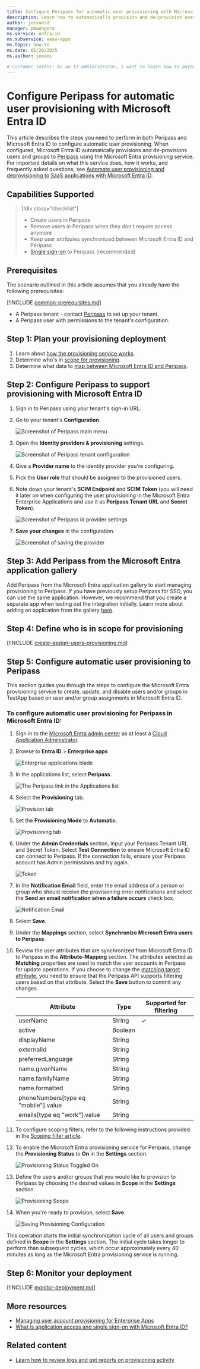 ```yaml
---
title: Configure Peripass for automatic user provisioning with Microsoft Entra ID
description: Learn how to automatically provision and de-provision user accounts from Microsoft Entra ID to Peripass.
author: jeevansd
manager: pmwongera
ms.service: entra-id
ms.subservice: saas-apps
ms.topic: how-to
ms.date: 05/20/2025
ms.author: jeedes

# Customer intent: As an IT administrator, I want to learn how to automatically provision and deprovision user accounts from Microsoft Entra ID to Peripass so that I can streamline the user management process and ensure that users have the appropriate access to Peripass.
---
```


# Configure Peripass for automatic user provisioning with Microsoft Entra ID

This article describes the steps you need to perform in both Peripass and Microsoft Entra ID to configure automatic user provisioning. When configured, Microsoft Entra ID automatically provisions and de-provisions users and groups to [Peripass](https://www.peripass.com/) using the Microsoft Entra provisioning service. For important details on what this service does, how it works, and frequently asked questions, see [Automate user provisioning and deprovisioning to SaaS applications with Microsoft Entra ID](~/identity/app-provisioning/user-provisioning.md).


## Capabilities Supported
> [!div class="checklist"]
> * Create users in Peripass
> * Remove users in Peripass when they don't require access anymore
> * Keep user attributes synchronized between Microsoft Entra ID and Peripass
> * [Single sign-on](~/identity/enterprise-apps/add-application-portal-setup-oidc-sso.md) to Peripass (recommended)

## Prerequisites

The scenario outlined in this article assumes that you already have the following prerequisites:

[!INCLUDE [common-prerequisites.md](~/identity/saas-apps/includes/common-prerequisites.md)]
* A Peripass tenant - contact [Peripass](https://www.peripass.com/) to set up your tenant.
* A Peripass user with permissions to the tenant's configuration.

## Step 1: Plan your provisioning deployment
1. Learn about [how the provisioning service works](~/identity/app-provisioning/user-provisioning.md).
2. Determine who's in [scope for provisioning](~/identity/app-provisioning/define-conditional-rules-for-provisioning-user-accounts.md).
3. Determine what data to [map between Microsoft Entra ID and Peripass](~/identity/app-provisioning/customize-application-attributes.md).

<a name='step-2-configure-peripass-to-support-provisioning-with-azure-ad'></a>

## Step 2: Configure Peripass to support provisioning with Microsoft Entra ID

1. Sign in to Peripass using your tenant's sign-in URL.

2. Go to your tenant's **Configuration**.

   ![Screenshot of Peripass main menu](media/peripass-provisioning-tutorial/peripass-main-menu.png)

3. Open the **Identity providers & provisioning** settings.

   ![Screenshot of Peripass tenant configuration](media/peripass-provisioning-tutorial/peripass-configuration.png)

4. Give a **Provider name** to the identity provider you're configuring.

5.   Pick the **User role** that should be assigned to the provisioned users.

6. Note down your tenant's **SCIM Endpoint** and **SCIM Token** (you will need it later on when configuring the user provisioning in the Microsoft Entra Enterprise Applications and use it as **Peripass Tenant URL** and **Secret Token**).

   ![Screenshot of Peripass id provider settings](media/peripass-provisioning-tutorial/peripass-id-provider-settings.png)

7. **Save your changes** in the configuration.

   ![Screenshot of saving the provider](media/peripass-provisioning-tutorial/peripass-save-changes.png)

<a name='step-3-add-peripass-from-the-azure-ad-application-gallery'></a>

## Step 3: Add Peripass from the Microsoft Entra application gallery

Add Peripass from the Microsoft Entra application gallery to start managing provisioning to Peripass. If you have previously setup Peripass for SSO, you can use the same application. However, we recommend that you create a separate app when testing out the integration initially. Learn more about adding an application from the gallery [here](~/identity/enterprise-apps/add-application-portal.md).

## Step 4: Define who is in scope for provisioning

[!INCLUDE [create-assign-users-provisioning.md](~/identity/saas-apps/includes/create-assign-users-provisioning.md)]

## Step 5: Configure automatic user provisioning to Peripass

This section guides you through the steps to configure the Microsoft Entra provisioning service to create, update, and disable users and/or groups in TestApp based on user and/or group assignments in Microsoft Entra ID.

<a name='to-configure-automatic-user-provisioning-for-peripass-in-azure-ad'></a>

### To configure automatic user provisioning for Peripass in Microsoft Entra ID:

1. Sign in to the [Microsoft Entra admin center](https://entra.microsoft.com) as at least a [Cloud Application Administrator](~/identity/role-based-access-control/permissions-reference.md#cloud-application-administrator).
1. Browse to **Entra ID** > **Enterprise apps**

   ![Enterprise applications blade](common/enterprise-applications.png)

1. In the applications list, select **Peripass**.

   ![The Peripass link in the Applications list](common/all-applications.png)

3. Select the **Provisioning** tab.

   ![Provision tab](common/provisioning.png)

4. Set the **Provisioning Mode** to **Automatic**.

   ![Provisioning tab](common/provisioning-automatic.png)

5. Under the **Admin Credentials** section, input your Peripass Tenant URL and Secret Token. Select **Test Connection** to ensure Microsoft Entra ID can connect to Peripass. If the connection fails, ensure your Peripass account has Admin permissions and try again.

   ![Token](common/provisioning-testconnection-tenanturltoken.png)

6. In the **Notification Email** field, enter the email address of a person or group who should receive the provisioning error notifications and select the **Send an email notification when a failure occurs** check box.

   ![Notification Email](common/provisioning-notification-email.png)

7. Select **Save**.

8. Under the **Mappings** section, select **Synchronize Microsoft Entra users to Peripass**.

9. Review the user attributes that are synchronized from Microsoft Entra ID to Peripass in the **Attribute-Mapping** section. The attributes selected as **Matching** properties are used to match the user accounts in Peripass for update operations. If you choose to change the [matching target attribute](~/identity/app-provisioning/customize-application-attributes.md), you need to ensure that the Peripass API supports filtering users based on that attribute. Select the **Save** button to commit any changes.

   |Attribute|Type|Supported for filtering|
   |---|---|---|
   |userName|String|&check;
   |active|Boolean|
   |displayName|String|
   |externalId|String|
   |preferredLanguage|String|
   |name.givenName|String|
   |name.familyName|String|
   |name.formatted|String|
   |phoneNumbers[type eq "mobile"].value|String|
   |emails[type eq "work"].value|String|
   
10. To configure scoping filters, refer to the following instructions provided in the [Scoping filter  article](~/identity/app-provisioning/define-conditional-rules-for-provisioning-user-accounts.md).

11. To enable the Microsoft Entra provisioning service for Peripass, change the **Provisioning Status** to **On** in the **Settings** section.

    ![Provisioning Status Toggled On](common/provisioning-toggle-on.png)

12. Define the users and/or groups that you would like to provision to Peripass by choosing the desired values in **Scope** in the **Settings** section.

    ![Provisioning Scope](common/provisioning-scope.png)

13. When you're ready to provision, select **Save**.

    ![Saving Provisioning Configuration](common/provisioning-configuration-save.png)

This operation starts the initial synchronization cycle of all users and groups defined in **Scope** in the **Settings** section. The initial cycle takes longer to perform than subsequent cycles, which occur approximately every 40 minutes as long as the Microsoft Entra provisioning service is running.

## Step 6: Monitor your deployment

[!INCLUDE [monitor-deployment.md](~/identity/saas-apps/includes/monitor-deployment.md)]

## More resources

* [Managing user account provisioning for Enterprise Apps](~/identity/app-provisioning/configure-automatic-user-provisioning-portal.md)
* [What is application access and single sign-on with Microsoft Entra ID?](~/identity/enterprise-apps/what-is-single-sign-on.md)

## Related content

* [Learn how to review logs and get reports on provisioning activity](~/identity/app-provisioning/check-status-user-account-provisioning.md)
